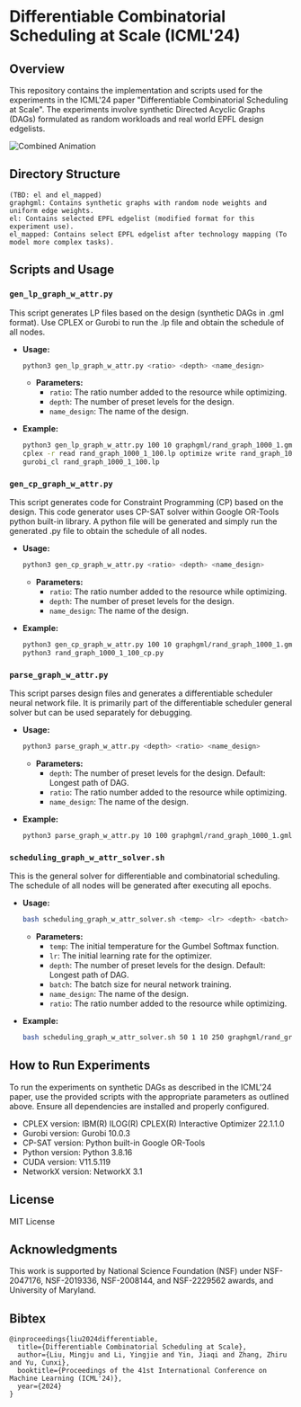 # Differentiable Combinatorial Scheduling at Scale (ICML'24)

## Overview
This repository contains the implementation and scripts used for the experiments in the ICML'24 paper "Differentiable Combinatorial Scheduling at Scale". The experiments involve synthetic Directed Acyclic Graphs (DAGs) formulated as random workloads and real world EPFL design edgelists.

![Combined Animation](./1000_sparse_combine_full.gif)

## Directory Structure
```plaintext
(TBD: el and el_mapped)
graphgml: Contains synthetic graphs with random node weights and uniform edge weights.
el: Contains selected EPFL edgelist (modified format for this experiment use).
el_mapped: Contains select EPFL edgelist after technology mapping (To model more complex tasks).
```

## Scripts and Usage

### `gen_lp_graph_w_attr.py`
This script generates LP files based on the design (synthetic DAGs in .gml format). Use CPLEX or Gurobi to run the .lp file and obtain the schedule of all nodes.
- **Usage:** 
  ```bash
  python3 gen_lp_graph_w_attr.py <ratio> <depth> <name_design>
  ```
  - **Parameters:**
    - `ratio`: The ratio number added to the resource while optimizing.
    - `depth`: The number of preset levels for the design.
    - `name_design`: The name of the design.

- **Example:**
  ```bash
  python3 gen_lp_graph_w_attr.py 100 10 graphgml/rand_graph_1000_1.gml
  cplex -r read rand_graph_1000_1_100.lp optimize write rand_graph_1000_1_100.sol sol
  gurobi_cl rand_graph_1000_1_100.lp
  ```

### `gen_cp_graph_w_attr.py`
This script generates code for Constraint Programming (CP) based on the design. This code generator uses CP-SAT solver within Google OR-Tools python built-in library. A python file will be generated and simply run the generated .py file to obtain the schedule of all nodes. 
- **Usage:** 
  ```bash
  python3 gen_cp_graph_w_attr.py <ratio> <depth> <name_design>
  ```
  - **Parameters:**
    - `ratio`: The ratio number added to the resource while optimizing.
    - `depth`: The number of preset levels for the design.
    - `name_design`: The name of the design.

- **Example:**
  ```bash
  python3 gen_cp_graph_w_attr.py 100 10 graphgml/rand_graph_1000_1.gml
  python3 rand_graph_1000_1_100_cp.py
  ```

### `parse_graph_w_attr.py`
This script parses design files and generates a differentiable scheduler neural network file. It is primarily part of the differentiable scheduler general solver but can be used separately for debugging.
- **Usage:** 
  ```bash
  python3 parse_graph_w_attr.py <depth> <ratio> <name_design>
  ```
  - **Parameters:**
    - `depth`: The number of preset levels for the design. Default: Longest path of DAG.
    - `ratio`: The ratio number added to the resource while optimizing.
    - `name_design`: The name of the design.

- **Example:**
  ```bash
  python3 parse_graph_w_attr.py 10 100 graphgml/rand_graph_1000_1.gml
  ```

### `scheduling_graph_w_attr_solver.sh`
This is the general solver for differentiable and combinatorial scheduling. The schedule of all nodes will be generated after executing all epochs.
- **Usage:** 
  ```bash
  bash scheduling_graph_w_attr_solver.sh <temp> <lr> <depth> <batch> <name_design> <ratio>
  ```
  - **Parameters:**
    - `temp`: The initial temperature for the Gumbel Softmax function.
    - `lr`: The initial learning rate for the optimizer.
    - `depth`: The number of preset levels for the design. Default: Longest path of DAG.
    - `batch`: The batch size for neural network training.
    - `name_design`: The name of the design.
    - `ratio`: The ratio number added to the resource while optimizing.

- **Example:**
  ```bash
  bash scheduling_graph_w_attr_solver.sh 50 1 10 250 graphgml/rand_graph_1000_1.gml 100

## How to Run Experiments
To run the experiments on synthetic DAGs as described in the ICML'24 paper, use the provided scripts with the appropriate parameters as outlined above. Ensure all dependencies are installed and properly configured.
- CPLEX version: IBM(R) ILOG(R) CPLEX(R) Interactive Optimizer 22.1.1.0
- Gurobi version: Gurobi 10.0.3
- CP-SAT version: Python built-in Google OR-Tools
- Python version: Python 3.8.16
- CUDA version: V11.5.119
- NetworkX version: NetworkX 3.1

## License

MIT License

## Acknowledgments

This work is supported by National Science Foundation (NSF) under NSF-2047176, NSF-2019336, NSF-2008144, and NSF-2229562 awards, and University of Maryland.

## Bibtex

```
@inproceedings{liu2024differentiable,
  title={Differentiable Combinatorial Scheduling at Scale},
  author={Liu, Mingju and Li, Yingjie and Yin, Jiaqi and Zhang, Zhiru and Yu, Cunxi},
  booktitle={Proceedings of the 41st International Conference on Machine Learning (ICML'24)},
  year={2024}
}
```
